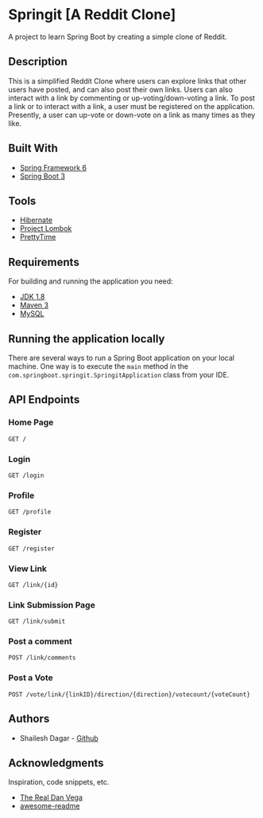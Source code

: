 # Springit [A Reddit Clone]

A project to learn Spring Boot by creating a simple clone of Reddit.

## Description
This is a simplified Reddit Clone where users can explore links that other users have posted, and can also post their own links.
Users can also interact with a link by commenting or up-voting/down-voting a link. 
To post a link or to interact with a link, a user must be registered on the application.
Presently, a user can up-vote or down-vote on a link as many times as they like.

## Built With
* [Spring Framework 6](https://spring.io/projects/spring-framework)
* [Spring Boot 3](https://spring.io/projects/spring-boot)

## Tools
* [Hibernate](https://hibernate.org/orm/documentation/6.1/)
* [Project Lombok](https://projectlombok.org/)
* [PrettyTime](https://www.ocpsoft.org/prettytime/)

## Requirements
For building and running the application you need:

- [JDK 1.8](http://www.oracle.com/technetwork/java/javase/downloads/jdk8-downloads-2133151.html)
- [Maven 3](https://maven.apache.org)
- [MySQL](https://www.mysql.com/)

## Running the application locally

There are several ways to run a Spring Boot application on your local machine. 
One way is to execute the `main` method in the `com.springboot.springit.SpringitApplication` class from your IDE.

## API Endpoints
### Home Page
```
GET /
```
### Login
```
GET /login
```
### Profile
```
GET /profile
```
### Register
```
GET /register
```
### View Link
```
GET /link/{id}
```
### Link Submission Page
```
GET /link/submit
```
### Post a comment
```
POST /link/comments
```
### Post a Vote
```
POST /vote/link/{linkID}/direction/{direction}/votecount/{voteCount}
```
## Authors

* Shailesh Dagar - [Github](https://github.com/ShaileshDagar)

## Acknowledgments

Inspiration, code snippets, etc.
* [The Real Dan Vega](http://www.therealdanvega.com)
* [awesome-readme](https://github.com/matiassingers/awesome-readme)

